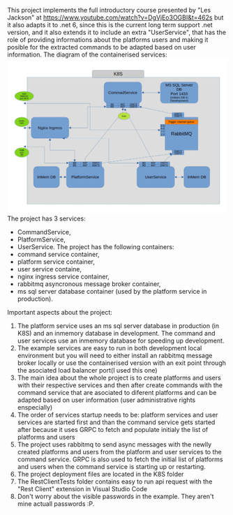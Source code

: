  This project implements the full introductory course presented by "Les Jackson" at https://www.youtube.com/watch?v=DgVjEo3OGBI&t=462s but it also adapts it to .net 6, since this is the current long term support .net version, and it also extends it to include an extra "UserService", that has the role of providing informations about the platforms users and making it posible for the extracted commands to be adapted based on user information.
 The diagram of the containerised services:
 ![Image](microservices.jpg "Les Jackson Microservices Extended")
 The project has 3 services:
 - CommandService,
 - PlatformService,
 - UserService.
 The project has the following containers:
 - command service container,
 - platform service container,
 - user service containe,
 - nginx ingress service container,
 - rabbitmq asyncronous message broker container,
 - ms sql server database container (used by the platform service in production).
 
 Important aspects about the project:
 1) The platform service uses an ms sql server database in production (in K8S) and an inmemory database in development. The command and user services use an inmemory database for speeding up development.
 2) The example services are easy to run in both development local environment but you will need to either install an rabbitmq message broker locally or use the containerised version with an exit point through the asociated load balancer port(I used this one)
 3) The main idea about the whole project is to create platforms and users with their respective services and then after create commands with the command service that are asociated to diferent platforms and can be adapted based on user information (user administrative rights enspecially)
 4) The order of services startup needs to be: platform services and user services are started first and than the command service gets started after because it uses GRPC to fetch and populate initialy the list of platforms and users
 5) The project uses rabbitmq to send async messages with the newlly created platforms and users from the platform and user services to the command service. GRPC is also used to fetch the initial list of platforms and users when the command service is starting up or restarting.
 6) The project deployment files are located in the K8S folder
 7) The RestClientTests folder contains easy to run api request with the "Rest Client" extension in Visual Studio Code
 8) Don't worry about the visible passwords in the example. They aren't mine actuall passwords :P.



